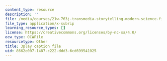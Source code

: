 ```yaml
---
content_type: resource
description: ''
file: /media/courses/21w-763j-transmedia-storytelling-modern-science-fiction-spring-2014/8662c0071487c222ddd36cd699541025_484766.srt
file_type: application/x-subrip
learning_resource_types: []
license: https://creativecommons.org/licenses/by-nc-sa/4.0/
ocw_type: OCWFile
resourcetype: Other
title: 3play caption file
uid: 8662c007-1487-c222-ddd3-6cd699541025
---
```

